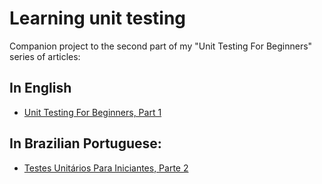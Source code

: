 # Learning unit testing

Companion project to the second part of my "Unit Testing For Beginners" series of articles:

## In English
 
- [Unit Testing For Beginners, Part 1](http://carlosschults.net/en/unit-testing-for-beginners-part2/)
  
## In Brazilian Portuguese:
 
- [Testes Unitários Para Iniciantes, Parte 2](http://carlosschults.net/pt/testes-unitarios-iniciantes-parte-2)
